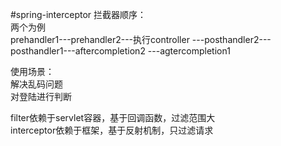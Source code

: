 #spring-interceptor
拦截器顺序：<br>
两个为例<br>
prehandler1---prehandler2---执行controller
---posthandler2---posthandler1---aftercompletion2
---agtercompletion1

使用场景：<br>
解决乱码问题<br>
对登陆进行判断

filter依赖于servlet容器，基于回调函数，过滤范围大<br>
interceptor依赖于框架，基于反射机制，只过滤请求


